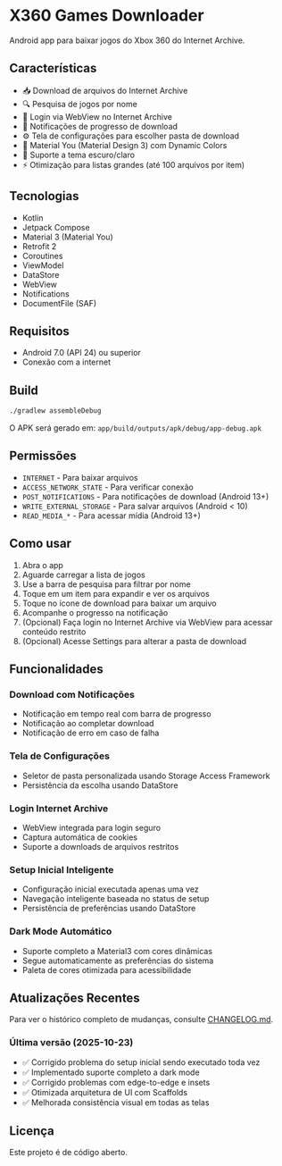# X360 Games Downloader

Android app para baixar jogos do Xbox 360 do Internet Archive.

## Características

- 📥 Download de arquivos do Internet Archive
- 🔍 Pesquisa de jogos por nome
- 🔐 Login via WebView no Internet Archive
- 🔔 Notificações de progresso de download
- ⚙️ Tela de configurações para escolher pasta de download
- 📱 Material You (Material Design 3) com Dynamic Colors
- 🎨 Suporte a tema escuro/claro
- ⚡ Otimização para listas grandes (até 100 arquivos por item)

## Tecnologias

- Kotlin
- Jetpack Compose
- Material 3 (Material You)
- Retrofit 2
- Coroutines
- ViewModel
- DataStore
- WebView
- Notifications
- DocumentFile (SAF)

## Requisitos

- Android 7.0 (API 24) ou superior
- Conexão com a internet

## Build

```bash
./gradlew assembleDebug
```

O APK será gerado em: `app/build/outputs/apk/debug/app-debug.apk`

## Permissões

- `INTERNET` - Para baixar arquivos
- `ACCESS_NETWORK_STATE` - Para verificar conexão
- `POST_NOTIFICATIONS` - Para notificações de download (Android 13+)
- `WRITE_EXTERNAL_STORAGE` - Para salvar arquivos (Android < 10)
- `READ_MEDIA_*` - Para acessar mídia (Android 13+)

## Como usar

1. Abra o app
2. Aguarde carregar a lista de jogos
3. Use a barra de pesquisa para filtrar por nome
4. Toque em um item para expandir e ver os arquivos
5. Toque no ícone de download para baixar um arquivo
6. Acompanhe o progresso na notificação
7. (Opcional) Faça login no Internet Archive via WebView para acessar conteúdo restrito
8. (Opcional) Acesse Settings para alterar a pasta de download

## Funcionalidades

### Download com Notificações
- Notificação em tempo real com barra de progresso
- Notificação ao completar download
- Notificação de erro em caso de falha

### Tela de Configurações
- Seletor de pasta personalizada usando Storage Access Framework
- Persistência da escolha usando DataStore

### Login Internet Archive
- WebView integrada para login seguro
- Captura automática de cookies
- Suporte a downloads de arquivos restritos

### Setup Inicial Inteligente
- Configuração inicial executada apenas uma vez
- Navegação inteligente baseada no status de setup
- Persistência de preferências usando DataStore

### Dark Mode Automático
- Suporte completo a Material3 com cores dinâmicas
- Segue automaticamente as preferências do sistema
- Paleta de cores otimizada para acessibilidade

## Atualizações Recentes

Para ver o histórico completo de mudanças, consulte [CHANGELOG.md](CHANGELOG.md).

### Última versão (2025-10-23)
- ✅ Corrigido problema do setup inicial sendo executado toda vez
- ✅ Implementado suporte completo a dark mode
- ✅ Corrigido problemas com edge-to-edge e insets
- ✅ Otimizada arquitetura de UI com Scaffolds
- ✅ Melhorada consistência visual em todas as telas

## Licença

Este projeto é de código aberto.
